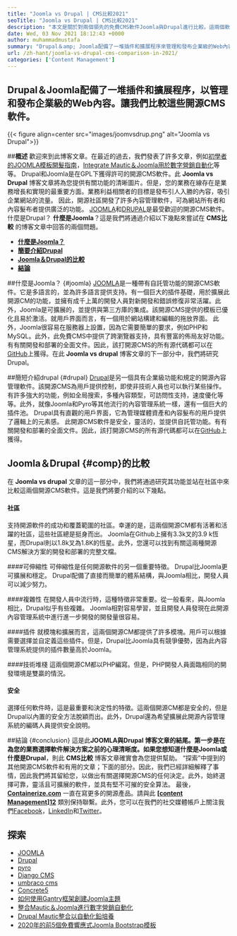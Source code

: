 ```yaml
---
title: "Joomla vs Drupal | CMS比較2021" 
seoTitle: "Joomla vs Drupal | CMS比較2021" 
description: "本文是關於對兩個領先的免費CMS軟件Joomla與Drupal進行比較。這兩個軟件都是自託管的，並配有各種插件。" 
date: Wed, 03 Nov 2021 18:12:43 +0000
author: muhammadmustafa
summary: "Drupal＆amp; Joomla配備了一堆插件和擴展程序來管理和發布企業級的Web內容。讓我們比較這些開源CMS軟件。" 
url: /zh-hant/joomla-vs-drupal-cms-comparison-in-2021/
categories: ['Content Management']
---
```


## Drupal＆Joomla配備了一堆插件和擴展程序，以管理和發布企業級的Web內容。讓我們比較這些開源CMS軟件。

{{< figure align=center src="images/joomvsdrup.png" alt="Joomla vs Drupal">}}


##**概述**
歡迎來到此博客文章。在最近的過去，我們發表了許多文章，例如[初學者的JOOMLA模板開髮指南][1]，[Integrate Mautic＆Joomla用於數字營銷自動化][2]等等。 Drupal和Joomla是在GPL下獲得許可的開源CMS軟件。此 **Joomla vs Drupal** 博客文章將為您提供有關功能的清晰圖片。但是，您的業務在線存在是業務增長和實現的最重要方面。業務利益相關者的目標是發布引人入勝的內容，吸引企業網站的流量。
因此，開源社區開發了許多內容管理軟件，可為網站所有者和內容髮布者提供廣泛的功能。 [JOOMLA][3]和[DRUPAL][4]是最受歡迎的開源CMS軟件。什麼是Drupal？ **什麼是Joomla**？這是我們將通過介紹以下幾點來嘗試在 **CMS比較** 的博客文章中回答的兩個問題。
  * **[什麼是Joomla？][5]**
  * **[簡要介紹Drupal][6]**
  * **[Joomla＆Drupal的比較][7]**
  * **[結論][8]**

##什麼是Joomla？   {#joomla}
[JOOMLA][3]是一種帶有自託管功能的開源CMS軟件。它是多語言的，並為許多語言提供支持。有一個巨大的插件基礎，用於擴展此開源CM的功能，並擁有成千上萬的開發人員對新開發和錯誤修復非常活躍。此外，Joomla是可擴展的，並提供與第三方庫的集成。該開源CMS提供的模板已優化且易於激活。就用戶界面而言，有一個用於網站構建和編輯的拖放界面。
此外，Joomla很容易在服務器上設置，因為它需要簡單的要求，例如PHP和MySQL。此外，此免費CMS中提供了跨瀏覽器支持，具有豐富的佈局友好功能。有有關開發和部署的全面文件。因此，該打開源CMS的所有源代碼都可以在[GitHub][9]上獲得。在此 **Joomla vs drupal** 博客文章的下一部分中，我們將研究Drupal。

##簡短介紹drupal   {#drupal}
[Drupal][4]是另一個具有企業級功能和規定的開源內容管理軟件。該開源CMS為用戶提供控制，即使非技術人員也可以執行某些操作。有許多強大的功能，例如全局搜索，多種內容類型，可訪問性支持，速度優化等等。此外，就像Joomla和Pyro等其他流行的內容管理系統一樣，還有一個巨大的插件池。 Drupal具有直觀的用戶界面，它為管理媒體資產和內容髮布的用戶提供了邏輯上的元素感。
此開源CMS軟件是安全，靈活的，並提供自託管功能。有有關開發和部署的全面文件。因此，該打開源CMS的所有源代碼都可以在[GitHub][10]上獲得。

## Joomla＆Drupal   {#comp}的比較
在 **Joomla vs drupal** 文章的這一部分中，我們將通過研究其功能並站在社區中來比較這兩個開源CMS軟件。這是我們將要介紹的以下幾點。

#### 社區
支持開源軟件的成功和覆蓋範圍的社區。幸運的是，這兩個開源CM都有活著和活躍的社區，這些社區總是挺身而出。 Joomla在Github上擁有3.3k叉的3.9 k恆星，而Drupal則以1.8k叉為1.8K的恆星。此外，您還可以找到有關這兩種開源CMS解決方案的開發和部署的完整文檔。

####可伸縮性
可伸縮性是任何開源軟件的另一個重要特徵。 Drupal比Joomla更可擴展和穩定。 Drupal配備了直接而簡單的體系結構，與Joomla相比，開發人員可以減少努力。

####複雜性
在開發人員中流行時，這種特徵非常重要。從一般看來，與Joomla相比，Drupal似乎有些複雜。 Joomla相對容易學習，並且開發人員發現在此開源內容管理系統中進行進一步開發的開發量很容易。

####插件
就模塊和擴展而言，這兩個開源CM都提供了許多模塊。用戶可以根據需要選擇並自定義這些插件。但是，Drupal比Joomla具有競爭優勢，因為此內容管理系統提供的插件數量高於Joomla。

####技術堆棧
這兩個開源CM都以PHP編寫。但是，PHP開發人員面臨相同的開發環境是雙贏的情況。

#### 安全
選擇任何軟件時，這是最重要和決定性的特徵。這兩個開源CM都是安全的，但是Drupal以內置的安全方法脫穎而出。此外，Drupal還為希望擴展此開源內容管理系統的編碼人員提供安全說明。

##結論 {#conclusion}
這是此**JOOMLA與Drupal **博客文章的結尾。第一步是在為您的業務選擇軟件解決方案之前的心理清晰度。如果您想知道什麼是Joomla或** 什麼是Drupal**，則此 **CMS比較** 博客文章確實會為您提供幫助。 “探索”中提到的其他開源CMS軟件和有用的文章；下面的部分。因此，我們已經詳細解釋了事情，因此我們將其留給您，以做出有關選擇開源CMS的任何決定。此外，始終選擇可靠，靈活且可擴展的軟件，並具有堅不可摧的安全算法。
最後， **[Containerize.com][11]** 一直在寫更多的開源產品。請與此 **[[content Management][12]][12]** 類別保持聯繫。此外，您可以在我們的社交媒體帳戶上關注我們[Facebook][13]，[LinkedIn][14]和[Twitter][15]。

## 探索
  * [JOOMLA][3]
  * [Drupal][4]
  * [pyro][16]
  * [Django CMS][17]
  * [umbraco cms][18]
  * [Concrete5][19]
  * [如何使用Gantry框架創建Joomla主題][20]
  * [整合Mautic＆Joomla進行數字營銷自動化][2]
  * [Drupal Mautic整合以自動化鉛培養][21]
  * [2020年的前5個免費響應式Joomla Bootstrap模板][22]

  
[1]: https://blog.containerize.com/content-management/responsive-joomla-templates-tutorial/
[2]: https://blog.containerize.com/content-management/integrate-mautic-with-joomla-for-marketing-automation/
[3]: https://products.containerize.com/content-management/joomla
[4]: https://products.containerize.com/content-management/drupal
[5]: #joomla
[6]: #drupal
[7]: #comp
[8]: #Conclusion
[9]: https://github.com/joomla/joomla-cms
[10]: https://github.com/drupal/drupal
[11]: https://www.containerize.com/
[12]: https://products.containerize.com/content-management/
[13]: https://web.facebook.com/containerize
[14]: https://www.linkedin.com/company/containerize/
[15]: https://twitter.com/containerize_co
[16]: https://products.containerize.com/content-management/pyro
[17]: https://products.containerize.com/content-management/django
[18]: https://products.containerize.com/content-management/umbraco
[19]: https://products.containerize.com/content-management/concrete5
[20]: https://blog.containerize.com/content-management/how-to-create-joomla-theme-joomla-gantry-framework/
[21]: https://blog.containerize.com/content-management/drupal-tutorial-automate-lead-growth-with-drupal-mautic/
[22]: https://blog.containerize.com/content-management/top-5-best-free-responsive-joomla-templates-of-2020/
